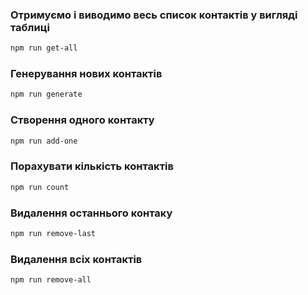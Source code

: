 ### Отримуємо і виводимо весь список контактів у вигляді таблиці

```bash
npm run get-all
```

### Генерування нових контактів

```bash
npm run generate
```

### Створення одного контакту

```bash
npm run add-one
```

### Порахувати кількість контактів

```bash
npm run count
```

### Видалення останнього контаку

```bash
npm run remove-last
```

### Видалення всіх контактів

```bash
npm run remove-all
```
